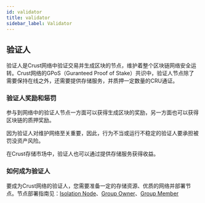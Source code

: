 ```yaml
---
id: validator
title: validator
sidebar_label: Validator
---
```


## 验证人

验证人是Crust网络中验证交易并生成区块的节点，维护着整个区块链网络安全运转。Crust网络的GPoS（Guranteed Proof of Stake）共识中，验证人节点除了需要保持在线之外，还需要提供存储服务，并质押一定数量的CRU通证。


### 验证人奖励和惩罚
参与到网络中的验证人节点一方面可以获得生成区块的奖励，另一方面也可以获得区块链的质押奖励。

因为验证人对维护网络至关重要，因此，行为不当或运行不稳定的验证人要承担被罚没资产风险。

在Crust存储市场中，验证人也可以通过提供存储服务获得收益。

### 如何成为验证人

要成为Crust网络的验证人，您需要准备一定的存储资源、优质的网络并部署节点。节点部署指南见：[Isolation Node](isolationNode.md)、[Group Owner](ownerNode.md)、[Group Member](memberNode.md)
